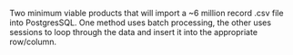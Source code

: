 Two minimum viable products that will import a ~6 million record .csv file into PostgresSQL. One method uses batch processing, the other uses sessions to loop through the data and insert it into the appropriate row/column.
